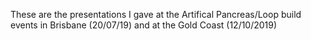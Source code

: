 These are the presentations I gave at the Artifical Pancreas/Loop build events in Brisbane (20/07/19) and at the Gold Coast (12/10/2019)